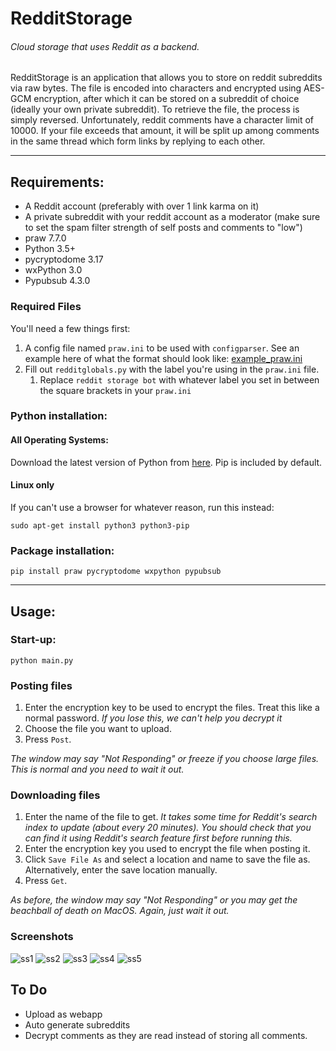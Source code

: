 # RedditStorage
###### Cloud storage that uses Reddit as a backend. 

RedditStorage is an application that allows you to store on reddit subreddits via raw bytes. The file is encoded into characters and encrypted using AES-GCM encryption, after which it can be stored on a subreddit of choice (ideally your own private subreddit). To retrieve the file, the process is simply reversed. Unfortunately, reddit comments have a character limit of 10000. If your file exceeds that amount, it will be split up among comments in the same thread which form links by replying to each other. 

---

## Requirements:
* A Reddit account (preferably with over 1 link karma on it)
* A private subreddit with your reddit account as a moderator (make sure to set the spam filter strength of self posts and comments to "low")
* praw 7.7.0
* Python 3.5+
* pycryptodome 3.17
* wxPython 3.0
* Pypubsub 4.3.0

### Required Files
You'll need a few things first:
1. A config file named `praw.ini` to be used with `configparser`. See an example here of what the format should look like: [example_praw.ini](/example_praw.ini)
2. Fill out `redditglobals.py` with the label you're using in the `praw.ini` file.
    1. Replace `reddit storage bot` with whatever label you set in between the square brackets in your `praw.ini`

### Python installation:

#### All Operating Systems:

Download the latest version of Python from [here](https://www.python.org/downloads/). Pip is included by default.

#### Linux only

If you can't use a browser for whatever reason, run this instead:

```shell
sudo apt-get install python3 python3-pip
```

### Package installation:

```shell
pip install praw pycryptodome wxpython pypubsub
```

---

## Usage:

### Start-up:
```shell
python main.py
```

### Posting files

1. Enter the encryption key to be used to encrypt the files. Treat this like a normal password. *If you lose this, we can't help you decrypt it*
2. Choose the file you want to upload.
3. Press `Post`.

*The window may say "Not Responding" or freeze if you choose large files. This is normal and you need to wait it out.*

### Downloading files

1. Enter the name of the file to get. *It takes some time for Reddit's search index to update (about every 20 minutes). You should check that you can find it using Reddit's search feature first before running this.*
2. Enter the encryption key you used to encrypt the file when posting it. 
3. Click `Save File As` and select a location and name to save the file as. Alternatively, enter the save location manually.
4. Press `Get`.

*As before, the window may say "Not Responding" or you may get the beachball of death on MacOS. Again, just wait it out.*

### Screenshots

![ss1](screenshot1.png "Post")
![ss2](screenshot2.png "Get")
![ss3](screenshot3.png "See which files are uploaded")
![ss4](screenshot4.png "README.md uploaded")
![ss5](screenshot5.png "Big file made up of linked comments")

## To Do

* Upload as webapp
* Auto generate subreddits
* Decrypt comments as they are read instead of storing all comments.
